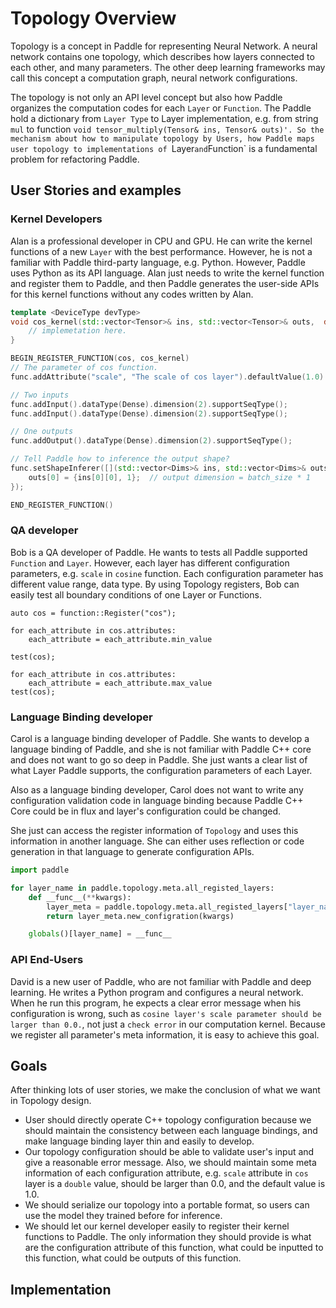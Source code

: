 # Topology Overview

Topology is a concept in Paddle for representing Neural Network.  A neural network contains one topology, which describes how layers connected to each other, and many parameters. The other deep learning frameworks may call this concept a computation graph, neural network configurations.

The topology is not only an API level concept but also how Paddle organizes the computation codes for each `Layer` or `Function`. The Paddle hold a dictionary from `Layer Type` to Layer implementation, e.g.  from string `mul` to function `void tensor_multiply(Tensor& ins, Tensor& outs)'. So the mechanism about how to manipulate topology by Users, how Paddle maps user topology to implementations of `Layer` and `Function` is a fundamental problem for refactoring Paddle.

## User Stories and examples

### Kernel Developers

Alan is a professional developer in CPU and GPU. He can write the kernel functions of a new `Layer` with the best performance. However, he is not a familiar with Paddle third-party language, e.g. Python. However, Paddle uses Python as its API language. Alan just needs to write the kernel function and register them to Paddle, and then Paddle generates the user-side APIs for this kernel functions without any codes written by Alan.

```cpp
template <DeviceType devType>
void cos_kernel(std::vector<Tensor>& ins, std::vector<Tensor>& outs,  double scale) {
    // implemetation here.
}

BEGIN_REGISTER_FUNCTION(cos, cos_kernel)
// The parameter of cos function. 
func.addAttribute("scale", "The scale of cos layer").defaultValue(1.0).largerThan(0.0);

// Two inputs
func.addInput().dataType(Dense).dimension(2).supportSeqType();
func.addInput().dataType(Dense).dimension(2).supportSeqType();

// One outputs
func.addOutput().dataType(Dense).dimension(2).supportSeqType();

// Tell Paddle how to inference the output shape?
func.setShapeInferer([](std::vector<Dims>& ins, std::vector<Dims>& outs){
    outs[0] = {ins[0][0], 1};  // output dimension = batch_size * 1
});

END_REGISTER_FUNCTION()
```

### QA developer

Bob is a QA developer of Paddle.  He wants to tests all Paddle supported `Function` and `Layer`.  However, each layer has different configuration parameters, e.g. `scale` in `cosine` function. Each configuration parameter has different value range, data type. By using Topology registers, Bob can easily test all boundary conditions of one Layer or Functions.

```
auto cos = function::Register("cos");

for each_attribute in cos.attributes:
    each_attribute = each_attribute.min_value

test(cos);

for each_attribute in cos.attributes:
    each_attribute = each_attribute.max_value
test(cos);
```

### Language Binding developer

Carol is a language binding developer of Paddle. She wants to develop a language binding of Paddle, and she is not familiar with Paddle C++ core and does not want to go so deep in Paddle. She just wants a clear list of what Layer Paddle supports, the configuration parameters of each Layer. 

Also as a language binding developer, Carol does not want to write any configuration validation code in language binding because Paddle C++ Core could be in flux and layer's configuration could be changed.

She just can access the register information of `Topology` and uses this information in another language. She can either uses reflection or code generation in that language to generate configuration APIs.

```python
import paddle

for layer_name in paddle.topology.meta.all_registed_layers:
    def __func__(**kwargs):
        layer_meta = paddle.topology.meta.all_registed_layers["layer_name"]
        return layer_meta.new_configration(kwargs)

    globals()[layer_name] = __func__
```

### API End-Users

David is a new user of Paddle, who are not familiar with Paddle and deep learning. He writes a Python program and configures a neural network. When he run this program, he expects a clear error message when his configuration is wrong, such as `cosine layer's scale parameter should be larger than 0.0.`, not just a `check error` in our computation kernel. Because we register all parameter's meta information, it is easy to achieve this goal.


## Goals

After thinking lots of user stories, we make the conclusion of what we want in Topology design.

* User should directly operate C++ topology configuration because we should maintain the consistency between each language bindings, and make language binding layer thin and easily to develop.
* Our topology configuration should be able to validate user's input and give a reasonable error message. Also, we should maintain some meta information of each configuration attribute, e.g. `scale` attribute in `cos` layer is a `double` value, should be larger than 0.0, and the default value is 1.0.
* We should serialize our topology into a portable format, so users can use the model they trained before for inference.
* We should let our kernel developer easily to register their kernel functions to Paddle. The only information they should provide is what are the configuration attribute of this function, what could be inputted to this function, what could be outputs of this function.

## Implementation
